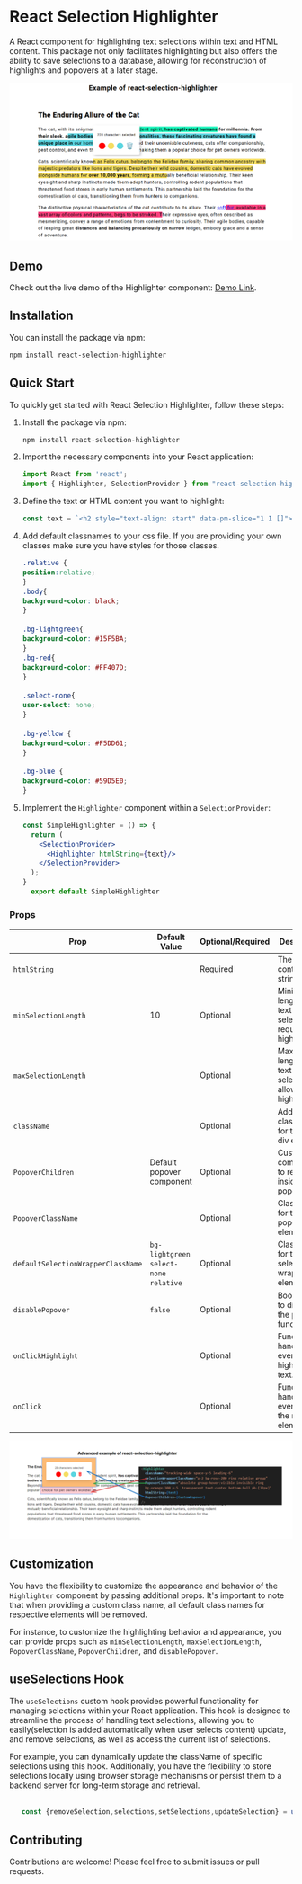# React Selection Highlighter

A React component for highlighting text selections within text and HTML content. This package not only facilitates highlighting but also offers the ability to save selections to a database, allowing for reconstruction of highlights and popovers at a later stage.

<div align="center">
        <a href="#" title="React Selection Highlighter">
            <img src="https://raw.githubusercontent.com/amrit260/react-selection-highlighter/main/demo.png" alt="demo" />
        </a>
</div>

## Demo

Check out the live demo of the Highlighter component: [Demo Link](https://highlighter-example.vercel.app/).


## Installation

You can install the package via npm:

```bash
npm install react-selection-highlighter
```



## Quick Start

To quickly get started with React Selection Highlighter, follow these steps:

1. Install the package via npm:

    ```bash
    npm install react-selection-highlighter
    ```

2. Import the necessary components into your React application:

    ```jsx
    import React from 'react';
    import { Highlighter, SelectionProvider } from "react-selection-highlighter";
    ```

3. Define the text or HTML content you want to highlight:

    ```jsx
    const text = `<h2 style="text-align: start" data-pm-slice="1 1 []"><strong>The Enduring Allure of the Cat</strong></h2><p style="text-align: start">The cat, with its enigmatic gaze and independent spirit, <strong>has captivated humans for millennia. From their sleek, agile bodies to their playful personalities, these fascinating creatures have found a unique place in</strong> our homes and hearts. Beyond their undeniable cuteness, cats offer companionship, pest control, and even therapeutic benefits, making them a popular choice for pet owners worldwide.</p><p style="text-align: start">Cats, scientifically known as Felis catus, belong to the Felidae family, sharing common ancestry with majestic predators like lions and tigers. Despite their wild cousins, domestic cats have evolved alongside humans for <strong>over 10,000 years</strong>, forming a mutually beneficial relationship. Their keen eyesight and sharp instincts made them adept hunters, controlling rodent populations that threatened food stores in early human settlements. This partnership laid the foundation for the domestication of cats, transitioning them from hunters to companions.</p><p style="text-align: start">The distinctive physical characteristics of the cat contribute to its allure. Their <a target="_blank" rel="noopener noreferrer nofollow" href="https://en.wikipedia.org/wiki/Cat">soft fur,</a> available in a vast array of colors and patterns, begs to be stroked. Their expressive eyes, often described as mesmerizing, convey a range of emotions from contentment to curiosity. Their agile bodies, capable of leaping great <strong>distances and balancing precariously on narrow</strong> ledges, embody grace and a sense of adventure.</p>`;
    ```

4. Add default classnames to your css file. If you are providing your own classes make sure you have styles for those classes.
    ```css
    .relative {
    position:relative;
    }
    .body{
    background-color: black;
    } 
  
    .bg-lightgreen{
    background-color: #15F5BA;
    }
    .bg-red{
    background-color: #FF407D;
    }
  
    .select-none{
    user-select: none;
    }
  
    .bg-yellow {
    background-color: #F5DD61;
    }
  
    .bg-blue {
    background-color: #59D5E0;
    }
    ```

5. Implement the `Highlighter` component within a `SelectionProvider`:

    ```jsx
    const SimpleHighlighter = () => {
      return (
        <SelectionProvider>
          <Highlighter htmlString={text}/>
        </SelectionProvider>
      );
    }
      export default SimpleHighlighter
    ```



### Props

| Prop                       | Default Value       | Optional/Required | Description                                                                                                                |
|----------------------------|---------------------|-------------------|----------------------------------------------------------------------------------------------------------------------------|
| `htmlString`               |                     | Required          | The HTML content as a string.                                                                                              |
| `minSelectionLength`       | 10 | Optional          | Minimum length of the text selection required for highlighting.                 |
| `maxSelectionLength`       |                     | Optional          | Maximum length of the text selection allowed for highlighting.                                                             |
| `className`            |                     | Optional          | Additional class name for the root div element.                                                                             |
| `PopoverChildren`          |         Default popover component            | Optional          | Custom component to render inside the popover.                                                                             |
| `PopoverClassName`         |                     | Optional          | Class name for the popover element.                                                                                         |
| `defaultSelectionWrapperClassName`|         `bg-lightgreen select-none relative`            | Optional          | Class name for the selection wrapper element.                                                                               |
| `disablePopover`           | `false`             | Optional          | Boolean flag to disable the popover functionality.                                                                          |
| `onClickHighlight`         |                     | Optional          | Function to handle click events on highlighted text.                                                                        |
| `onClick`                  |                     | Optional          | Function to handle click events on the root div element.                                                                    |
<div align="center">
        <a href="#" title="Customization">
            <img src="https://raw.githubusercontent.com/amrit260/react-selection-highlighter/main/example.png" alt="demo" />
        </a>
</div>




## Customization

You have the flexibility to customize the appearance and behavior of the `Highlighter` component by passing additional props. It's important to note that when providing a custom class name, all default class names for respective elements will be removed.

For instance, to customize the highlighting behavior and appearance, you can provide props such as `minSelectionLength`, `maxSelectionLength`, `PopoverClassName`, `PopoverChildren`, and `disablePopover`.


## useSelections Hook

The `useSelections` custom hook provides powerful functionality for managing selections within your React application. This hook is designed to streamline the process of handling text selections, allowing you to easily(selection is added automatically when user selects content) update, and remove selections,  as well as access the current list of selections.

For example, you can dynamically update the className of specific selections using this hook. Additionally, you have the flexibility to store selections locally using browser storage mechanisms or persist them to a backend server for long-term storage and retrieval.

```js 

   const {removeSelection,selections,setSelections,updateSelection} = useSelections()

```




## Contributing

Contributions are welcome! Please feel free to submit issues or pull requests.

